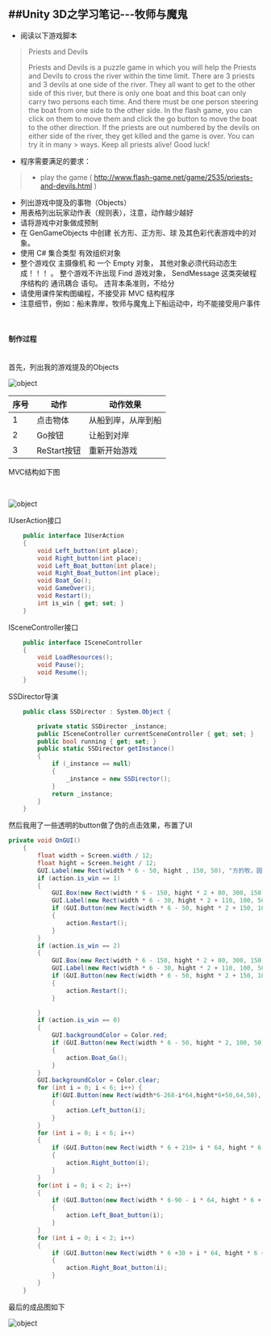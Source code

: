 ##Unity 3D之学习笔记---牧师与魔鬼
-----------
*   阅读以下游戏脚本<br>
>Priests and Devils
>
>Priests and Devils is a puzzle game in which you will help the Priests and Devils to cross the river within the time limit. There are 3 priests and 3 devils at one side of the river. They all want to get to the other side of this river, but there is only one boat and this boat can only carry two persons each time. And there must be one person steering the boat from one side to the other side. In the flash game, you can click on them to move them and click the go button to move the boat to the other direction. If the priests are out numbered by the devils on either side of the river, they get killed and the game is over. You can try it in many > ways. Keep all priests alive! Good luck!

*   程序需要满足的要求：<br>

> * play the game ( http://www.flash-game.net/game/2535/priests-and-devils.html )
*   列出游戏中提及的事物（Objects）
*   用表格列出玩家动作表（规则表），注意，动作越少越好
*   请将游戏中对象做成预制
*   在 GenGameObjects 中创建 长方形、正方形、球 及其色彩代表游戏中的对象。
*   使用 C# 集合类型 有效组织对象
*   整个游戏仅 主摄像机 和 一个 Empty 对象， 其他对象必须代码动态生成！！！ 。 整个游戏不许出现 Find 游戏对象， SendMessage 这类突破程序结构的 通讯耦合 语句。 违背本条准则，不给分
*   请使用课件架构图编程，不接受非 MVC 结构程序
*   注意细节，例如：船未靠岸，牧师与魔鬼上下船运动中，均不能接受用户事件

<br>

<h4>制作过程</h4>
<br>
首先，列出我的游戏提及的Objects<br>

![object](/images/game_2_objects.png)



| 序号 | 动作 | 动作效果 |
| ---|----|------|
| 1 | 点击物体|从船到岸，从岸到船|
| 2 | Go按钮  |让船到对岸|
| 3 | ReStart按钮|重新开始游戏|


MVC结构如下图

<br>

![object](/images/MVC.png)

IUserAction接口<br>

```c#
	public interface IUserAction
	{
		void Left_button(int place);
		void Right_button(int place);
		void Left_Boat_button(int place);
		void Right_Boat_button(int place);
		void Boat_Go();
		void GameOver();
		void Restart();
		int is_win { get; set; }
	}
```

ISceneController接口<br>

```c#
	public interface ISceneController
	{
		void LoadResources();
		void Pause();
		void Resume();
	}
```

SSDirector导演<br>

```c#
	public class SSDirector : System.Object {

		private static SSDirector _instance;
		public ISceneController currentSceneController { get; set; }
		public bool running { get; set; }
		public static SSDirector getInstance()
		{
			if (_instance == null)
			{
				_instance = new SSDirector();
			}
			return _instance;
		}
	}
```

然后我用了一些透明的button做了伪的点击效果，布置了UI<br>

```c#
private void OnGUI()
	{
		float width = Screen.width / 12;
		float hight = Screen.height / 12;
		GUI.Label(new Rect(width * 6 - 50, hight , 150, 50), "方的牧，圆的魔");
		if (action.is_win == 1)
		{
			GUI.Box(new Rect(width * 6 - 150, hight * 2 + 80, 300, 150), "Result");
			GUI.Label(new Rect(width * 6 - 30, hight * 2 + 110, 100, 50), "You Lose!!!");
			if (GUI.Button(new Rect(width * 6 - 50, hight * 2 + 150, 100, 50), "ReStart"))
			{
				action.Restart();
			}
		}
		if (action.is_win == 2)
		{
			GUI.Box(new Rect(width * 6 - 150, hight * 2 + 80, 300, 150), "Result");
			GUI.Label(new Rect(width * 6 - 30, hight * 2 + 110, 100, 50), "You win!!!");
			if (GUI.Button(new Rect(width * 6 - 50, hight * 2 + 150, 100, 50), "ReStart"))
			{
				action.Restart();
			}

		}
		if (action.is_win == 0)
		{
			GUI.backgroundColor = Color.red;
			if (GUI.Button(new Rect(width * 6 - 50, hight * 2, 100, 50), "Go"))
			{
				action.Boat_Go();
			}
		}
		GUI.backgroundColor = Color.clear;
		for (int i = 0; i < 6; i++) {
			if(GUI.Button(new Rect(width*6-268-i*64,hight*6+50,64,50), ""))
			{
				action.Left_button(i);
			}
		}
		for (int i = 0; i < 6; i++)
		{
			if (GUI.Button(new Rect(width * 6 + 210+ i * 64, hight * 6 + 50, 64, 50), ""))
			{
				action.Right_button(i);
			}
		}
		for(int i = 0; i < 2; i++)
		{
			if (GUI.Button(new Rect(width * 6-90 - i * 64, hight * 6 + 75, 64, 50), ""))
			{
				action.Left_Boat_button(i);
			}
		}
		for (int i = 0; i < 2; i++)
		{
			if (GUI.Button(new Rect(width * 6 +30 + i * 64, hight * 6 + 75, 64, 50), ""))
			{
				action.Right_Boat_button(i);
			}
		}
	}
```

最后的成品图如下<br>

![object](/images/priest_and_devils.png)
